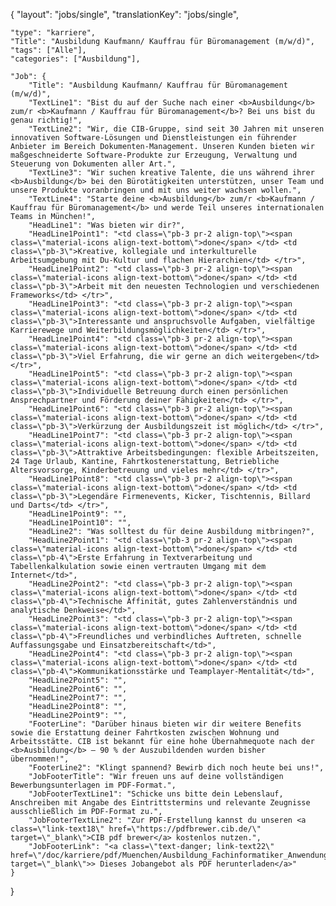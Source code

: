 {
    "layout": "jobs/single",
	"translationKey": "jobs/single",

    "type": "karriere",
    "Title": "Ausbildung Kaufmann/ Kauffrau für Büromanagement (m/w/d)",
    "tags": ["Alle"],
    "categories": ["Ausbildung"],

    "Job": {
        "Title": "Ausbildung Kaufmann/ Kauffrau für Büromanagement (m/w/d)",
        "TextLine1": "Bist du auf der Suche nach einer <b>Ausbildung</b> zum/r <b>Kaufmann / Kauffrau für Büromanagement</b>? Bei uns bist du genau richtig!",
        "TextLine2": "Wir, die CIB-Gruppe, sind seit 30 Jahren mit unseren innovativen Software-Lösungen und Dienstleistungen ein führender Anbieter im Bereich Dokumenten-Management. Unseren Kunden bieten wir maßgeschneiderte Software-Produkte zur Erzeugung, Verwaltung und Steuerung von Dokumenten aller Art.",
        "TextLine3": "Wir suchen kreative Talente, die uns während ihrer <b>Ausbildung</b> bei den Bürotätigkeiten unterstützen, unser Team und unsere Produkte voranbringen und mit uns weiter wachsen wollen.",
        "TextLine4": "Starte deine <b>Ausbildung</b> zum/r <b>Kaufmann / Kauffrau für Büromanagement</b> und werde Teil unseres internationalen Teams in München!",
        "HeadLine1": "Was bieten wir dir?",
        "HeadLine1Point1": "<td class=\"pb-3 pr-2 align-top\"><span class=\"material-icons align-text-bottom\">done</span> </td> <td class=\"pb-3\">Kreative, kollegiale und interkulturelle Arbeitsumgebung mit Du-Kultur und flachen Hierarchien</td> </tr>",
        "HeadLine1Point2": "<td class=\"pb-3 pr-2 align-top\"><span class=\"material-icons align-text-bottom\">done</span> </td> <td class=\"pb-3\">Arbeit mit den neuesten Technologien und verschiedenen Frameworks</td> </tr>",
        "HeadLine1Point3": "<td class=\"pb-3 pr-2 align-top\"><span class=\"material-icons align-text-bottom\">done</span> </td> <td class=\"pb-3\">Interessante und anspruchsvolle Aufgaben, vielfältige Karrierewege und Weiterbildungsmöglichkeiten</td> </tr>",
        "HeadLine1Point4": "<td class=\"pb-3 pr-2 align-top\"><span class=\"material-icons align-text-bottom\">done</span> </td> <td class=\"pb-3\">Viel Erfahrung, die wir gerne an dich weitergeben</td> </tr>",
        "HeadLine1Point5": "<td class=\"pb-3 pr-2 align-top\"><span class=\"material-icons align-text-bottom\">done</span> </td> <td class=\"pb-3\">Individuelle Betreuung durch einen persönlichen Ansprechpartner und Förderung deiner Fähigkeiten</td> </tr>",
        "HeadLine1Point6": "<td class=\"pb-3 pr-2 align-top\"><span class=\"material-icons align-text-bottom\">done</span> </td> <td class=\"pb-3\">Verkürzung der Ausbildungszeit ist möglich</td> </tr>",
        "HeadLine1Point7": "<td class=\"pb-3 pr-2 align-top\"><span class=\"material-icons align-text-bottom\">done</span> </td> <td class=\"pb-3\">Attraktive Arbeitsbedingungen: flexible Arbeitszeiten, 24 Tage Urlaub, Kantine, Fahrtkostenerstattung, Betriebliche Altersvorsorge, Kinderbetreuung und vieles mehr</td> </tr>",
        "HeadLine1Point8": "<td class=\"pb-3 pr-2 align-top\"><span class=\"material-icons align-text-bottom\">done</span> </td> <td class=\"pb-3\">Legendäre Firmenevents, Kicker, Tischtennis, Billard und Darts</td> </tr>",
        "HeadLine1Point9": "",
        "HeadLine1Point10": "",
        "HeadLine2": "Was solltest du für deine Ausbildung mitbringen?",
        "HeadLine2Point1": "<td class=\"pb-3 pr-2 align-top\"><span class=\"material-icons align-text-bottom\">done</span> </td> <td class=\"pb-4\">Erste Erfahrung in Textverarbeitung und Tabellenkalkulation sowie einen vertrauten Umgang mit dem Internet</td>",
        "HeadLine2Point2": "<td class=\"pb-3 pr-2 align-top\"><span class=\"material-icons align-text-bottom\">done</span> </td> <td class=\"pb-4\">Technische Affinität, gutes Zahlenverständnis und analytische Denkweise</td>",
        "HeadLine2Point3": "<td class=\"pb-3 pr-2 align-top\"><span class=\"material-icons align-text-bottom\">done</span> </td> <td class=\"pb-4\">Freundliches und verbindliches Auftreten, schnelle Auffassungsgabe und Einsatzbereitschaft</td>",
        "HeadLine2Point4": "<td class=\"pb-3 pr-2 align-top\"><span class=\"material-icons align-text-bottom\">done</span> </td> <td class=\"pb-4\">Kommunikationsstärke und Teamplayer-Mentalität</td>",
        "HeadLine2Point5": "",
        "HeadLine2Point6": "",
        "HeadLine2Point7": "",
        "HeadLine2Point8": "",
        "HeadLine2Point9": "",
        "FooterLine": "Darüber hinaus bieten wir dir weitere Benefits sowie die Erstattung deiner Fahrtkosten zwischen Wohnung und Arbeitsstätte. CIB ist bekannt für eine hohe Übernahmequote nach der <b>Ausbildung</b> – 90 % der Auszubildenden wurden bisher übernommen!",
        "FooterLine2": "Klingt spannend? Bewirb dich noch heute bei uns!",
        "JobFooterTitle": "Wir freuen uns auf deine vollständigen Bewerbungsunterlagen im PDF-Format.",
        "JobFooterTextLine1": "Schicke uns bitte dein Lebenslauf, Anschreiben mit Angabe des Eintrittstermins und relevante Zeugnisse ausschließlich im PDF-Format zu.",
        "JobFooterTextLine2": "Zur PDF-Erstellung kannst du unseren <a class=\"link-text18\" href=\"https://pdfbrewer.cib.de/\" target=\"_blank\">CIB pdf brewer</a> kostenlos nutzen.",
        "JobFooterLink": "<a class=\"text-danger; link-text22\" href=\"/doc/karriere/pdf/Muenchen/Ausbildung_Fachinformatiker_Anwendungsentwicklung_mwd.pdf\" target=\"_blank\">> Dieses Jobangebot als PDF herunterladen</a>"
    }

}
